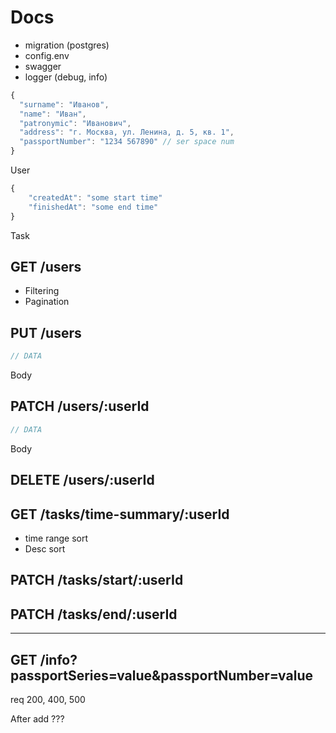 # Docs

- migration (postgres)
- config.env
- swagger
- logger (debug, info)

```js
{
  "surname": "Иванов",
  "name": "Иван",
  "patronymic": "Иванович",
  "address": "г. Москва, ул. Ленина, д. 5, кв. 1",
  "passportNumber": "1234 567890" // ser space num
}
```
User

```js
{
    "createdAt": "some start time"
    "finishedAt": "some end time"
}
```
Task

## GET /users

- Filtering
- Pagination

## PUT /users

```js
// DATA
```
Body

## PATCH /users/:userId

```js
// DATA
```
Body

## DELETE /users/:userId

## GET /tasks/time-summary/:userId

- time range sort
- Desc sort

## PATCH /tasks/start/:userId

## PATCH /tasks/end/:userId

---
## GET /info?passportSeries=value&passportNumber=value

req 200, 400, 500

After add ???
